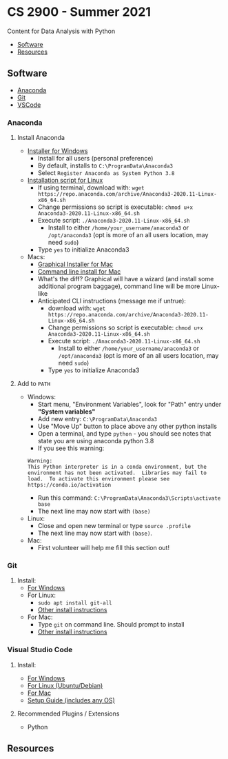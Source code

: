 # CS 2900 - Summer 2021
Content for Data Analysis with Python

- [Software](#Software)
- [Resources](#Resources)

## Software

- [Anaconda](#Anaconda)
- [Git](#Git)
- [VSCode](#Visual-Studio-Code)

### Anaconda
1. Install Anaconda
    - [Installer for Windows](https://repo.anaconda.com/archive/Anaconda3-2020.11-Windows-x86_64.exe)
        - Install for all users (personal preference)
        - By default, installs to `C:\ProgramData\Anaconda3`
        - Select `Register Anaconda as System Python 3.8`
    - [Installation script for Linux](https://repo.anaconda.com/archive/Anaconda3-2020.11-Linux-x86_64.sh)
        - If using terminal, download with: `wget https://repo.anaconda.com/archive/Anaconda3-2020.11-Linux-x86_64.sh`
        - Change permissions so script is executable: `chmod u+x Anaconda3-2020.11-Linux-x86_64.sh`
        - Execute script: `./Anaconda3-2020.11-Linux-x86_64.sh`
            - Install to either `/home/your_username/anaconda3` or `/opt/anaconda3` (opt is more of an all users location, may need `sudo`)
        - Type `yes` to initialize Anaconda3
    - Macs:
        - [Graphical Installer for Mac](https://repo.anaconda.com/archive/Anaconda3-2020.11-MacOSX-x86_64.pkg)
        - [Command line install for Mac](https://repo.anaconda.com/archive/Anaconda3-2020.11-MacOSX-x86_64.sh)
        - What's the diff?  Graphical will have a wizard (and install some additional program baggage), command line will be more Linux-like
        - Anticipated CLI instructions (message me if untrue):
            - download with: `wget https://repo.anaconda.com/archive/Anaconda3-2020.11-Linux-x86_64.sh`
            - Change permissions so script is executable: `chmod u+x Anaconda3-2020.11-Linux-x86_64.sh`
            - Execute script: `./Anaconda3-2020.11-Linux-x86_64.sh`
                - Install to either `/home/your_username/anaconda3` or `/opt/anaconda3` (opt is more of an all users location, may need `sudo`)
            - Type `yes` to initialize Anaconda3

2. Add to `PATH`
    - Windows: 
        - Start menu, "Environment Variables", look for "Path" entry under **"System variables"**
        - Add new entry: `C:\ProgramData\Anaconda3`
        - Use "Move Up" button to place above any other python installs
        - Open a terminal, and type `python` - you should see notes that state you are using anaconda python 3.8
        - If you see this warning: 
        ```
        Warning:
        This Python interpreter is in a conda environment, but the environment has not been activated.  Libraries may fail to load.  To activate this environment please see https://conda.io/activation
        ```
        - Run this command: `C:\ProgramData\Anaconda3\Scripts\activate base`
        - The next line may now start with `(base)`
    - Linux:
        - Close and open new terminal or type `source .profile`
        - The next line may now start with `(base)`.
    - Mac:
        - First volunteer will help me fill this section out! 

### Git
1. Install:
    - [For Windows](https://github.com/git-for-windows/git/releases/download/v2.31.1.windows.1/Git-2.31.1-64-bit.exe)
    - For Linux: 
        - `sudo apt install git-all`
        - [Other install instructions](https://git-scm.com/download/linux)
    - For Mac: 
        - Type `git` on command line.  Should prompt to install
        - [Other install instructions](https://git-scm.com/download/mac)

### Visual Studio Code
1. Install:
    - [For Windows](https://code.visualstudio.com/sha/download?build=stable&os=win32-x64-user)
    - [For Linux (Ubuntu/Debian)](https://code.visualstudio.com/sha/download?build=stable&os=linux-deb-x64)
    - [For Mac](https://code.visualstudio.com/sha/download?build=stable&os=darwin-universal)
    - [Setup Guide (includes any OS)](https://code.visualstudio.com/docs/setup/setup-overview)

2. Recommended Plugins / Extensions
    - Python

## Resources